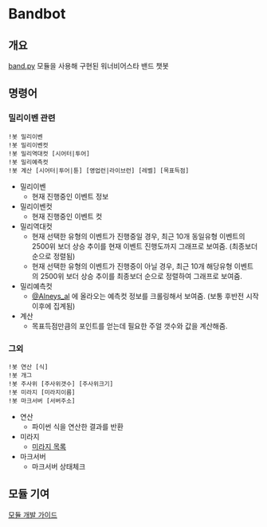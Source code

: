 # Bandbot

## 개요

[band.py](https://github.com/kohs100/band.py) 모듈을 사용해 구현된 워너비어스타 밴드 챗봇
  
## 명령어

### 밀리이벤 관련

```text
!봇 밀리이벤
!봇 밀리이벤컷
!봇 밀리역대컷 [시어터|투어]
!봇 밀리예측컷
!봇 계산 [시어터|투어|튠] [영업런|라이브런] [레벨] [목표득점]
```

* 밀리이벤
  * 현재 진행중인 이벤트 정보
* 밀리이벤컷
  * 현재 진행중인 이벤트 컷
* 밀리역대컷
  * 현재 선택한 유형의 이벤트가 진행중일 경우, 최근 10개 동일유형 이벤트의 2500위 보더 상승 추이를 현재 이벤트 진행도까지 그래프로 보여줌. (최종보더 순으로 정렬됨)
  * 현재 선택한 유형의 이벤트가 진행중이 아닐 경우, 최근 10개 해당유형 이벤트의 2500위 보더 상승 추이를 최종보더 순으로 정렬하여 그래프로 보여줌.
* 밀리예측컷
  * [@Alneys_al](https://twitter.com/alneys_al) 에 올라오는 예측컷 정보를 크롤링해서 보여줌. (보통 후반전 시작 이후에 집계됨)
* 계산
  * 목표득점만큼의 포인트를 얻는데 필요한 주얼 갯수와 값을 계산해줌.
  
### 그외

```text
!봇 연산 [식]
!봇 개그
!봇 주사위 [주사위갯수] [주사위크기]
!봇 미라지 [미라지이름]
!봇 마크서버 [서버주소]
```

* 연산
  * 파이썬 식을 연산한 결과를 반환
* 미라지
  * [미라지 목록](https://bot.ster.email/miraji.html)
* 마크서버
  * 마크서버 상태체크

## 모듈 기여

[모듈 개발 가이드](https://github.com/kohs100/bandbot2/tree/master/_module_example)